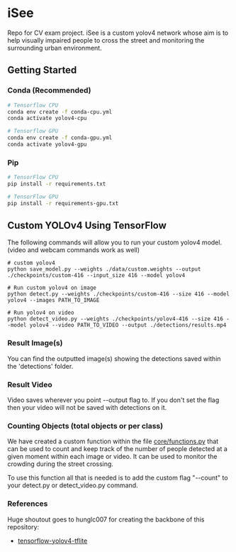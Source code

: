 # iSee
Repo for CV exam project.
iSee is a custom yolov4 network whose aim is to help visually impaired people to cross the street and monitoring the surrounding urban environment. 

## Getting Started
### Conda (Recommended)

```bash
# Tensorflow CPU
conda env create -f conda-cpu.yml
conda activate yolov4-cpu

# Tensorflow GPU
conda env create -f conda-gpu.yml
conda activate yolov4-gpu
```

### Pip
```bash
# TensorFlow CPU
pip install -r requirements.txt

# TensorFlow GPU
pip install -r requirements-gpu.txt
```

## Custom YOLOv4 Using TensorFlow
The following commands will allow you to run your custom yolov4 model. (video and webcam commands work as well)
```
# custom yolov4
python save_model.py --weights ./data/custom.weights --output ./checkpoints/custom-416 --input_size 416 --model yolov4 

# Run custom yolov4 on image
python detect.py --weights ./checkpoints/custom-416 --size 416 --model yolov4 --images PATH_TO_IMAGE

# Run yolov4 on video
python detect_video.py --weights ./checkpoints/yolov4-416 --size 416 --model yolov4 --video PATH_TO_VIDEO --output ./detections/results.mp4
```

### Result Image(s)
You can find the outputted image(s) showing the detections saved within the 'detections' folder.

### Result Video
Video saves wherever you point --output flag to. If you don't set the flag then your video will not be saved with detections on it.

### Counting Objects (total objects or per class)
We have created a custom function within the file [core/functions.py](https://github.com/theAIGuysCode/yolov4-custom-functions/blob/master/core/functions.py) that can be used to count and keep track of the number of people detected at a given moment within each image or video. It can be used to monitor the crowding during the street crossing. 

To use this function all that is needed is to add the custom flag "--count" to your detect.py or detect_video.py command.

### References  

   Huge shoutout goes to hunglc007 for creating the backbone of this repository:
  * [tensorflow-yolov4-tflite](https://github.com/hunglc007/tensorflow-yolov4-tflite)
